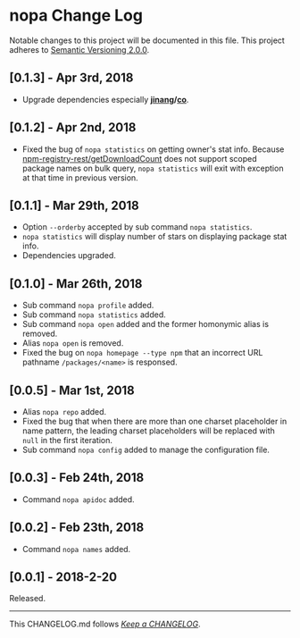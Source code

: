 #   nopa Change Log

Notable changes to this project will be documented in this file. This project adheres to [Semantic Versioning 2.0.0](http://semver.org/).

##  [0.1.3] - Apr 3rd, 2018

*   Upgrade dependencies especially __[jinang](https://www.npmjs.com/package/jinang)/[co](https://github.com/YounGoat/jinang/blob/HEAD/docs/co.md)__.

##  [0.1.2] - Apr 2nd, 2018

*   Fixed the bug of `nopa statistics` on getting owner's stat info. Because [npm-registry-rest/getDownloadCount](https://www.npmjs.com/package/npm-registry-rest) does not support scoped package names on bulk query, `nopa statistics` will exit with exception at that time in previous version.

##  [0.1.1] - Mar 29th, 2018

*   Option `--orderby` accepted by sub command `nopa statistics`.
*   `nopa statistics` will display number of stars on displaying package stat info.
*   Dependencies upgraded.

##  [0.1.0] - Mar 26th, 2018

*   Sub command `nopa profile` added.
*   Sub command `nopa statistics` added.
*   Sub command `nopa open` added and the former homonymic alias is removed.
*   Alias `nopa open` is removed.
*   Fixed the bug on `nopa homepage --type npm` that an incorrect URL pathname `/packages/<name>` is responsed.

##	[0.0.5] - Mar 1st, 2018

*	Alias `nopa repo` added.
*	Fixed the bug that when there are more than one charset placeholder in name pattern, the leading charset placeholders will be replaced with `null` in the first iteration.
*	Sub command `nopa config` added to manage the configuration file.

##	[0.0.3] - Feb 24th, 2018

*	Command `nopa apidoc` added.

##	[0.0.2] - Feb 23th, 2018

*	Command `nopa names` added.

##	[0.0.1] - 2018-2-20

Released.

---
This CHANGELOG.md follows [*Keep a CHANGELOG*](http://keepachangelog.com/).
